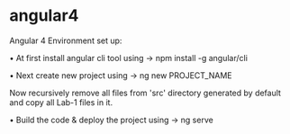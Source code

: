 # angular4

Angular 4 Environment set up:

•	At first install angular cli tool using -> 
npm install -g angular/cli

•	Next create new project using -> 
ng new PROJECT_NAME

Now recursively remove all files from 'src' directory generated by default and copy all Lab-1 files in it.

•	Build the code & deploy the project using -> 
ng serve
